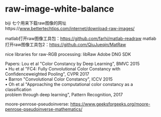 # raw-image-white-balance
biji
七个用来下载raw图像的网址https://www.bettertechtips.com/internet/download-raw-images/

matlab打开raw图像工具包：https://github.com/farhi/matlab-readraw
matlab打开raw图像工具包2：https://github.com/QiuJueqin/MatRaw

nice libraries for raw-RGB processing:  libRaw    Adobe DNG SDK


Papers:
Lou et al "Color Constancy by Deep Learning", BMVC 2015  
• Hu et al "FC4: Fully Convolutional Color Constancy with Confidenceweighted Pooling", CVPR 2017  
• Barron "Convolutional Color Constancy", ICCV 2015  
• Oh et al "Approaching the computational color constancy as a classification  
problem through deep learning", Pattern Recognition, 2017  

moore-penrose-pseudoinverse: https://www.geeksforgeeks.org/moore-penrose-pseudoinverse-mathematics/
